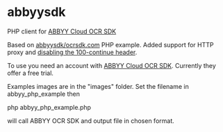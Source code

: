abbyysdk
========

PHP client for [ABBYY Cloud OCR SDK](http://ocrsdk.com/)

Based on [abbyysdk/ocrsdk.com](https://github.com/abbyysdk/ocrsdk.com/tree/master/PHP) PHP example. Added support for HTTP proxy and [disabling the 100-continue header](http://the-stickman.com/web-development/php-and-curl-disabling-100-continue-header/).

To use you need an account with [ABBYY Cloud OCR SDK](http://ocrsdk.com/). Currently they offer a free trial.

Examples images are in the "images" folder. Set the filename in abbyy_php_example then

php abbyy_php_example.php

will call ABBYY OCR SDK and output file in chosen format.
